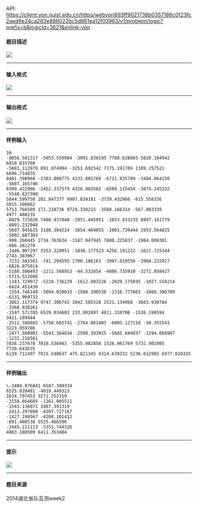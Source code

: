 API: https://client.vpn.nuist.edu.cn/https/webvpn893ff9021738b0357186c0f23fc2aed6e24ca283e886022bc5d861ea12f03963/v1/problem/logic?prefix=b&logicId=3621&enlink-vpn

#### 题目描述

![](../file/3621_0.jpg)

---

#### 输入格式

![](../file/3621_0.jpg)

---

#### 输出格式

![](../file/3621_0.jpg)

---

#### 样例输入
```
10
-8056.581317 -5053.559984 -3091.830195 7788.628803 5820.184942 6810.815760 
-5681.112979 891.074994 -3251.692542 7175.191789 1109.257521 6696.714835 
8481.398968 -2383.800775 4232.001709 -6711.935789 -3494.064150 -5607.165746 
8399.422966 -2452.337579 4328.083583 -6599.115454 -3074.245332 -5540.637390 
5844.599750 102.847377 9907.834101 -3739.432966 -615.558336 5015.106662 
5753.766589 171.210736 9729.330215 -3588.166314 -567.003339 4977.480235 
-8029.725028 7488.937040 -2951.445051 -2833.033235 8997.161779 -8801.232948 
-5607.945635 3188.384224 -3054.469855 -2001.739444 2953.564025 -5002.687303 
-998.260445 2734.763634 -3187.047945 7800.225837 -1984.008301 -686.361278 
-1446.007297 3353.228951 -1836.177523 4256.191222 -1621.725344 2743.383967 
-7232.581561 -741.294595 1700.186163 -3997.619556 -3904.232917 -6826.075014 
-5188.500493 -2211.568953 -44.532654 -4086.735910 -3271.858427 -5715.512608 
-1343.729972 -5228.736229 -1612.903226 -2029.175695 -1027.558214 -6424.451430 
-1354.746149 -5094.020033 -1588.390538 -2316.777665 -1080.306709 -6131.909732 
-3862.117374 9747.306742 3842.585528 2521.134068 -3603.930784 -3368.938261 
-1597.571785 6529.034603 233.902897 4811.310706 -1536.198594 3411.189444 
-2512.588885 -5750.602741 -2764.061403 -6005.127110 -50.355541 3223.059786 
-2477.580901 -5543.364834 -2598.393925 -5665.644037 -1294.668907 -1232.216561 
7836.237678 7818.536943 -5355.082858 1528.061769 5732.902005 7730.643635 
6139.711497 7015.548637 475.821345 4314.639332 5236.612965 6977.810335 

```

---

#### 样例输出
```
\-3404.876841 6587.380334
6525.020481 -4019.449323
1634.797453 3271.252159
-3158.664605 -1161.005511
-1543.136071 3487.391319
-2413.297898 -4207.727167
-1427.190567 -4208.101412
-891.408538 5525.466596
-2445.211113 -5351.744326
4863.188509 6411.353404

```

---

#### 提示

![](../file/3621_0.jpg)

---

#### 题目来源

2014湖北省队互测week2